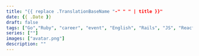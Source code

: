 ```yaml
---
title: "{{ replace .TranslationBaseName "-" " " | title }}"
date: {{ .Date }}
draft: false
tags: ["Go","Ruby", "career", "event", "English", "Rails", "JS", "React"]
series: [""]
images: ["avatar.png"]
description: ""
---
```


